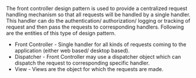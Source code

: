 The front controller design pattern is used to provide a centralized request handling mechanism so that all requests will be handled by a single handler. This handler can do the authentication/ authorization/ logging or tracking of request and then pass the requests to corresponding handlers. Following are the entities of this type of design pattern.
-  Front Controller - Single handler for all kinds of requests coming to the application (either web based/ desktop based). 
- Dispatcher - Front Controller may use a dispatcher object which can dispatch the request to corresponding specific handler. 
- View - Views are the object for which the requests are made. 
